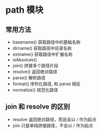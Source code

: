 # path 模块

## 常用方法

- basename() 获取路径中的基础名称
- dirname() 获取路径中目录名称
- extname() 获取路径中扩展名称
- isAbsolute()
- join() 拼接多个路径片段
- resolve() 返回绝对路径
- parse() 解析路径
- format() 序列化路径, 和 parse 相反
- normalize() 规范化路径

## join 和 resolve 的区别

- resolve 返回绝对路径，而且会以 / 作为起点
- join 只是单纯拼接路径，不会以 / 作为起点

